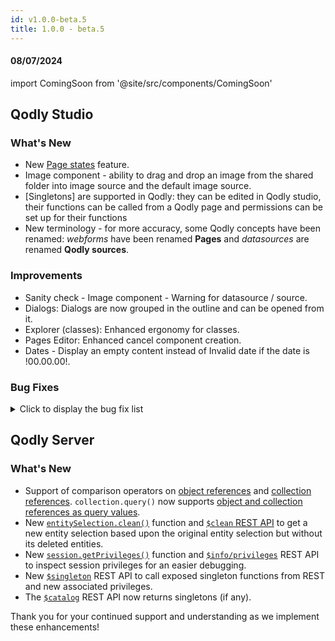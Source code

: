 ```yaml
---
id: v1.0.0-beta.5
title: 1.0.0 - beta.5
---
```




#### 08/07/2024

import ComingSoon from '@site/src/components/ComingSoon'


## Qodly Studio

<h3> What's New </h3>

- New [Page states](../studio/pageLoaders/states.md) feature.
- Image component - ability to drag and drop an image from the shared folder into image source and the default image source.
- [Singletons] are supported in Qodly: they can be edited in Qodly studio, their functions can be called from a Qodly page and permissions can be set up for their functions
- New terminology - for more accuracy, some Qodly concepts have been renamed: *webforms* have been renamed **Pages** and *datasources* are renamed **Qodly sources**.

<h3>Improvements </h3>

- Sanity check - Image component - Warning for datasource / source.
- Dialogs: Dialogs are now grouped in the outline and can be opened from it.
- Explorer (classes): Enhanced ergonomy for classes.
- Pages Editor: Enhanced cancel component creation.
- Dates - Display an empty content instead of Invalid date if the date is !00.00.00!.


<h3>Bug Fixes </h3>

<details><summary>Click to display the bug fix list</summary>

- When we click on state's condition the browser tab is closed.
- Time - Time attribute of a saved entity received from the server is not displayed.
- Dialogs - D&D a component after a component followed by a dialog does not show the green line.
- Parentheses in a comment are rendered with colors.
- Expanding outline of a page not working.
- Dialog button shows nothing whereas Dialogs exist for the webform.
- Explorer (Classes) - If the DataStore class is empty, add a function in it from the Model has no effect.
- Reset value dialog disappears for the properties of type select.
- Flickering when we hover on Image.
- The width property should be before the height property in (basic) properties list.
- The button "create webForm" should be disabled until we receive a response from the server.
- Select Box - Enable search is not properly aligned.
- Dialog's close icon disappears when we reduce the size of the webform.
- The styleBox gets disabled if it contains a disabled button.
- Webform loader's issue: matrix not displaying its content when onloading the page and executing a function.
- Standard action - Copy does not work for a related entities attribute.
- Time - Input text with type time - + 1 hour is made when we enter the input.
- The scroll appears behind the webForms Tab.
- LSP does not recognize `.new()`, `.get()`, `.first()`, `.extract()`, `distinct()`, etc. when .4qs file is missing.
- Custom Component 'Text Editor' causing issues in a matrix.
- The tip (Bulb) is not properly aligned in Components list and is cut in the server side ref basic mode.
- Server crashes when calling a function on a shared datasource (entity).
- Date format festival (when in an object).
- Events - The datatable flickers when the event last is executed.
- Checkbox resulting from a direct drop of boolean on canvas cannot be updated regarding its datasource.
- Model editor - The inputs in the model editor do not lose focus when clicking on other inputs.
- Code editor - the error message is displayed behind the tabs.
- Datatable - The image must fit with the column width and height.
- Renderer - an error is displayed when we try and get all entities in the renderer.
- Model editor - "Undefined" appears when I try to cancel the creation or edition.
- Qodly Demo Users : picture not found.
- Data model - The attribute type for computed attribute of type EntitySelection is not returned by the REST API $catalog/$all.
- Dialog height issue when the webform position is relative & the canvas is scrollable.
- Sanity check : set value/Clear/reset do not trigger missing datasource error.
- flex start in justify and start in align should be selected by default when we choose flex.
- Outline: name too long.
- Outline hide action should only hide in the editor, not the preview.
- Datatable is not displayed when we use a webForm with properties display is flex direction column and content is too large in height.
- Datasources - boolean datasource is not displayed with the right variant.
- Methods - the confirmation pop up for saving always appears when saving a new method.
- Tabs Component - resetting the variant property doesn't back to the default value.
- File upload component makes the Save standard action not to be called.
- The server side reference should not be editable in a state.
- Upload Picture not working correctly.
- Datatable - the datatable doesn't display the correct data.
- Tabs - The rename input border is not updated with the new Qodly aesthetics.
- Tabs - the tab stays blocked in a reloading state.
- Craft Components - Permitted to have a craft component without a name.
- Craft Components- the error message is not displayed correctly.
- Standard action - Copy standard action fails.
- Dialogs - The dialog menu remains displayed when we try to create a new one.
- Events - the select a function menu stay displayed when we scroll.
- Roles and privileges - Sorting the names of the privileges doesn't work correctly.
- A vertical scroll bar appears when we try to edit a datasource of type element of an array.
- Adding a variable in the debugger generates an error.
- Console Error: cannot read properties of null when onloading a nested matrix.
- Can't move the models after the WT ends.
- Unknown error when we execute a method.
- onChange event spree with high latency network.
- Dialogs - The draggable option doesn't work when we activate the animated option.
- Dialogs - the scroll doesn't appear in edition mode.
- The input of the webForm property disappears in the navigation action.
- The target/value still appears even after the removal of the data source.
- Roles and privileges - the delete icon doesn't appear in the popup.
- Sanity check - the error message is wrong when we use a non-existent datasource.
- Buttons such as preview and renderer do not appear when the browser size is reduced, a scroll bar should be implemented.
- we should have control of webForm name size.
- Roles and Privileges - the tab is opened in preview mode.
- Explorer - The opened file remains open even after it has been deleted from shared.
- Default parameters when creating a new navigation action.
- Sanity check about copying from the "iterate with" value of a matrix to an entity.
- Dialogs - open a dialog in on load webForm doesn't work in preview mode and works in renderer mode.
- "Oops something wrong happened... " appears when we use open event panel.
- Renamed Local CSS Classes Not Updating in Component Properties Panel.
- Some menus are not updated with the new Qodly aesthetics.
Contextual panel - the action type is automatically switched to copy when we change the Source ds.
- Invalid characters are accepted in the model's functions.
- The collapse button doesn't exist in a standard action if we choose a state or dialogs.
- We can create web forms with names starting with "_" or a number.
- Roles and Privileges - privileges are still counted in the roles even if they are deleted.
- Events - The standard action logout is not collapsible.
- Attribute that is binded with a custom component will not iterate in matrix.
-We shouldn't DnD a component in the webForm if a dialog is open.
- The UUID is not generated for an existing datacalass or a storage attribute/related attribute does not have a UUID.
- Simple action - when we duplicate a button with a setValue action, the value doesn't change when we switch to the first button.
- onChange event not executed in the text input of type duration.
- When the text input of type duration has no format, the values are incremented automatically.
- We encounter NaN (Not a Number) values when we select duration using the text input.
- The icon and the button className property are lost when switching between states.
- Quit session / logout - The hidden function ds.__logout is shown in the type ahead + the catalog.
- Image / Datasource - Image for a newly created entity is not displayed in an image component.
- Image component - Image not displayed after saving an entity.



</details>


## Qodly Server

<h3> What's New </h3>


- Support of comparison operators on [object references](../language/basics/lang-object.md#object-operators) and [collection references](../language/basics/lang-collection.md#collection-operators). `collection.query()` now supports [object and collection references as query values](../language/CollectionClass.md#object-or-collection-reference-as-value).
- New [`entitySelection.clean()`](../language/EntitySelectionClass.md#clean) function and [`$clean` REST API](../api/$clean.md) to get a new entity selection based upon the original entity selection but without its deleted entities.
- New [`session.getPrivileges()`](../language/SessionClass.md#getprivileges) function and [`$info/privileges`](../api/$info.md) REST API to inspect session privileges for an easier debugging.
- New [`$singleton`](../api/$singleton.md) REST API to call exposed singleton functions from REST and new associated privileges.
- The [`$catalog`](../api/$catalog.md) REST API now returns singletons (if any).






Thank you for your continued support and understanding as we implement these enhancements!
